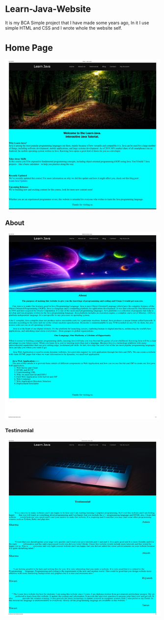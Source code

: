 # Learn-Java-Website

It is my BCA Simple project that I have made some years ago, In it I use simple HTML and CSS and I wrote whole the website self. 


<h1>Home Page </h1> 
<img src = "pic1.jpg " >


<h2>About</h2> 

<img src = "pic2.jpg " >



<h3> Testinomial </h3>  

<img src = "pic3.jpg " >


